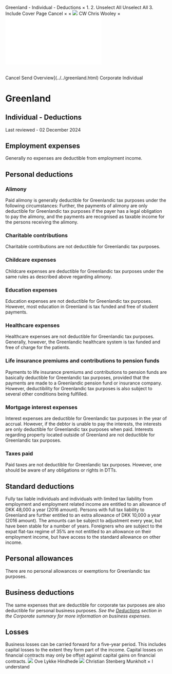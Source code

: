 Greenland - Individual - Deductions
×
1.
2.
Unselect All
Unselect All
3.
Include Cover Page
Cancel
×
×
![](../../-/media/world-wide-tax-summaries/attachments/global---chris-wooley.ashx%3Frev=ac5e5f3223b34096b1afc2a6009c7320&revision=ac5e5f32-23b3-4096-b1af-c2a6009c7320&hash=859B7ADC84DC2CBEC9760E9E6EE7DE6D0A8BFCDF)
CW
Chris Wooley
×
![](deductions.html)
######
Cancel
Send
Overview](../../greenland.html)
Corporate
Individual
# Greenland
## Individual - Deductions
Last reviewed - 02 December 2024
## Employment expenses
Generally no expenses are deductible from employment income.
## Personal deductions
### **Alimony**
Paid alimony is generally deductible for Greenlandic tax purposes under the following circumstances:
Further, the payments of alimony are only deductible for Greenlandic tax purposes if the payer has a legal obligation to pay the alimony, and the payments are recognised as taxable income for the persons receiving the alimony.
### Charitable contributions
Charitable contributions are not deductible for Greenlandic tax purposes.
### Childcare expenses
Childcare expenses are deductible for Greenlandic tax purposes under the same rules as described above regarding alimony.
### Education expenses
Education expenses are not deductible for Greenlandic tax purposes. However, most education in Greenland is tax funded and free of student payments.
### Healthcare expenses
Healthcare expenses are not deductible for Greenlandic tax purposes. Generally, however, the Greenlandic healthcare system is tax funded and free of charge for the patients.
### Life insurance premiums and contributions to pension funds
Payments to life insurance premiums and contributions to pension funds are basically deductible for Greenlandic tax purposes, provided that the payments are made to a Greenlandic pension fund or insurance company. However, deductibility for Greenlandic tax purposes is also subject to several other conditions being fulfilled.
### Mortgage interest expenses
Interest expenses are deductible for Greenlandic tax purposes in the year of accrual. However, if the debtor is unable to pay the interests, the interests are only deductible for Greenlandic tax purposes when paid. Interests regarding property located outside of Greenland are not deductible for Greenlandic tax purposes.
### Taxes paid
Paid taxes are not deductible for Greenlandic tax purposes. However, one should be aware of any obligations or rights in DTTs.
## Standard deductions
Fully tax liable individuals and individuals with limited tax liability from employment and employment related income are entitled to an allowance of DKK 48,000 a year (2016 amount). Persons with full tax liability to Greenland are further entitled to an extra allowance of DKK 10,000 a year (2016 amount). The amounts can be subject to adjustment every year, but have been stable for a number of years.
Foreigners who are subject to the expat flat-tax regime of 35% are not entitled to an allowance on their employment income, but have access to the standard allowance on other income.
## Personal allowances
There are no personal allowances or exemptions for Greenlandic tax purposes.
## Business deductions
The same expenses that are deductible for corporate tax purposes are also deductible for personal business purposes. *See the [Deductions](../corporate/deductions.html) section in the Corporate summary for more information on business expenses*.
## Losses
Business losses can be carried forward for a five-year period. This includes capital losses to the extent they form part of the income. Capital losses on financial contracts may only be offset against capital gains on financial contracts.
![](../../-/media/world-wide-tax-summaries/attachments/greenland---ove-lykke-hindhede.ashx%3Frev=5d08e1b5042d4cd6a90abe3cb6fc85cf&revision=5d08e1b5-042d-4cd6-a90a-be3cb6fc85cf&hash=8581AAAF567A638844F53D950B6294941596868B)
Ove Lykke Hindhede
![](../../-/media/world-wide-tax-summaries/greenlandchristian-stenberg-munkholtuden-titelpng20241008082749917.ashx%3Frev=ea0748906f414229ad8bc4fb7b66453e&revision=ea074890-6f41-4229-ad8b-c4fb7b66453e&hash=BBA8481A0D9BA83314EFC9BEFC797718B00715D3)
Christian Stenberg Munkholt
×
I understand